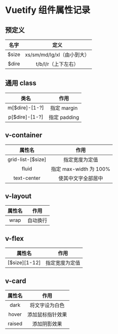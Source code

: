 # Vuetify 组件属性记录

## 预定义

| 名字  |            定义            |
| :---: | :------------------------: |
| $size | xs/sm/md/lg/xl（由小到大） |
| $dire |    t/b/l/r（上下左右）     |

## 通用 class

|      类名      |     作用     |
| :------------: | :----------: |
| m[$dire]-[1-?] | 指定 margin  |
| p[$dire]-[1-?] | 指定 padding |



## v-container

|      属性名       |          作用          |
| :---------------: | :--------------------: |
| grid-list-[$size] |     指定宽度为定值     |
|       fluid       | 指定 max-width 为 100% |
|    text-center    |   使其中文字全部居中   |

## v-layout

| 属性名 |   作用   |
| :----: | :------: |
|  wrap  | 自动换行 |



## v-flex

|     属性名     |      作用      |
| :------------: | :------------: |
| \[$size][1-12] | 指定宽度为定值 |

## v-card

| 属性名 |       作用       |
| :----: | :--------------: |
|  dark  |  将文字设为白色  |
| hover  | 添加鼠标指针效果 |
| raised |   添加阴影效果   |

